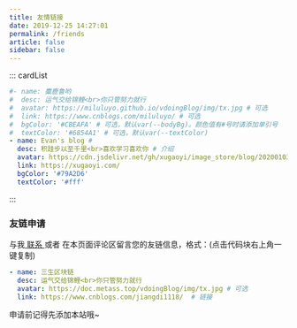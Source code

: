```yaml
---
title: 友情链接
date: 2019-12-25 14:27:01
permalink: /friends
article: false
sidebar: false
---
```


<!-- 
普通卡片列表容器，可用于友情链接、项目推荐、古诗词展示等。
cardList 后面可跟随一个数字表示每行最多显示多少个，选值范围1~4，默认3。在小屏时会根据屏幕宽度减少每行显示数量。
-->
::: cardList
```yaml
#- name: 麋鹿鲁哟
#  desc: 运气交给锦鲤<br>你只管努力就行
#  avatar: https://miluluyo.github.io/vdoingBlog/img/tx.jpg # 可选
#  link: https://www.cnblogs.com/miluluyo/ # 可选
#  bgColor: '#CBEAFA' # 可选，默认var(--bodyBg)。颜色值有#号时请添加单引号
#  textColor: '#6854A1' # 可选，默认var(--textColor)
- name: Evan's blog # 
  desc: 积跬步以至千里<br>喜欢学习喜欢你 # 介绍
  avatar: https://cdn.jsdelivr.net/gh/xugaoyi/image_store/blog/20200103123203.jpg # 头像
  link: https://xugaoyi.com/
  bgColor: '#79A2D6'
  textColor: '#fff'
```
:::

<!--[![Anurag's github stats](https://github-readme-stats.vercel.app/api?username=miluluyo)](https://github.com/anuraghazra/github-readme-stats)

![Anurag's github stats](https://github-readme-stats.vercel.app/api?username=miluluyo&show_icons=true)

![Anurag's github stats](https://github-readme-stats.vercel.app/api?username=miluluyo&hide=["contribs","prs"])
-->


### 友链申请

与我[ 联系 ](/about/#联系)或者 在本页面评论区留言您的友链信息，格式：(点击代码块右上角一键复制)


```yaml
- name: 三生区块链
  desc: 运气交给锦鲤<br>你只管努力就行
  avatar: https://doc.metass.top/vdoingBlog/img/tx.jpg # 可选
  link: https://www.cnblogs.com/jiangdi1118/  # 链接
```

申请前记得先添加本站哦~ 
